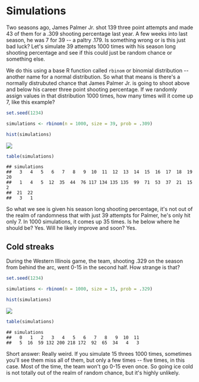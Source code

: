 # Simulations

Two seasons ago, James Palmer Jr. shot 139 three point attempts and made 43 of them for a .309 shooting percentage last year. A few weeks into last season, he was 7 for 39 -- a paltry .179. Is something wrong or is this just bad luck? Let's simulate 39 attempts 1000 times with his season long shooting percentage and see if this could just be random chance or something else. 

We do this using a base R function called `rbinom` or binomial distribution -- another name for a normal distribution. So what that means is there's a normally distrubuted chance that James Palmer Jr. is going to shoot above and below his career three point shooting percentage. If we randomly assign values in that distribution 1000 times, how many times will it come up 7, like this example?  


```r
set.seed(1234)

simulations <- rbinom(n = 1000, size = 39, prob = .309)

hist(simulations)
```

![](07-simulations_files/figure-epub3/unnamed-chunk-1-1.png)<!-- -->

```r
table(simulations)
```

```
## simulations
##   3   4   5   6   7   8   9  10  11  12  13  14  15  16  17  18  19  20 
##   1   4   5  12  35  44  76 117 134 135 135  99  71  53  37  21  15   2 
##  21  22 
##   3   1
```

So what we see is given his season long shooting percentage, it's not out of the realm of randomness that with just 39 attempts for Palmer, he's only hit only 7. In 1000 simulations, it comes up 35 times. Is he below where he should be? Yes. Will he likely improve and soon? Yes. 

## Cold streaks

During the Western Illinois game, the team, shooting .329 on the season from behind the arc, went 0-15 in the second half. How strange is that? 


```r
set.seed(1234)

simulations <- rbinom(n = 1000, size = 15, prob = .329)

hist(simulations)
```

![](07-simulations_files/figure-epub3/unnamed-chunk-2-1.png)<!-- -->

```r
table(simulations)
```

```
## simulations
##   0   1   2   3   4   5   6   7   8   9  10  11 
##   5  16  59 132 200 218 172  92  65  34   4   3
```
Short answer: Really weird. If you simulate 15 threes 1000 times, sometimes you'll see them miss all of them, but only a few times -- five times, in this case. Most of the time, the team won't go 0-15 even once. So going ice cold is not totally out of the realm of random chance, but it's highly unlikely.

